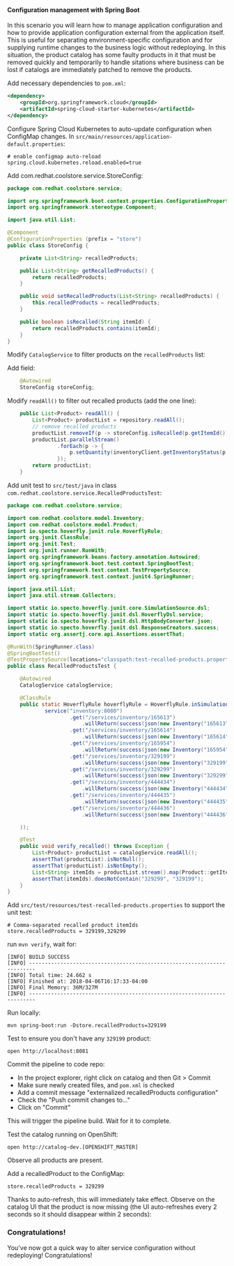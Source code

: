 #### Configuration management with Spring Boot

In this scenario you will learn how to manage application configuration and how to
provide application configuration external from the application itself. This is useful for
separating environment-specific configuration and for supplying runtime changes to the business
logic without redeploying. In this situation, the product catalog has some faulty products in it
that must be removed quickly and temporarily to handle sitations where business can be lost
if catalogs are immediately patched to remove the products.

Add necessary dependencies to `pom.xml`:

```xml
<dependency>
    <groupId>org.springframework.cloud</groupId>
    <artifactId>spring-cloud-starter-kubernetes</artifactId>
</dependency>
```

Configure Spring Cloud Kubernetes to auto-update configuration when ConfigMap changes. In `src/main/resources/application-default.properties`:

```
# enable configmap auto-reload
spring.cloud.kubernetes.reload.enabled=true
```

Add com.redhat.coolstore.service.StoreConfig:

```java
package com.redhat.coolstore.service;

import org.springframework.boot.context.properties.ConfigurationProperties;
import org.springframework.stereotype.Component;

import java.util.List;

@Component
@ConfigurationProperties (prefix = "store")
public class StoreConfig {

    private List<String> recalledProducts;

    public List<String> getRecalledProducts() {
        return recalledProducts;
    }

    public void setRecalledProducts(List<String> recalledProducts) {
        this.recalledProducts = recalledProducts;
    }

    public boolean isRecalled(String itemId) {
        return recalledProducts.contains(itemId);
    }
}
```

Modify `CatalogService` to filter products on the `recalledProducts` list:

Add field:

```java
    @Autowired
    StoreConfig storeConfig;
```

Modify `readAll()` to filter out recalled products (add the one line):

```java
    public List<Product> readAll() {
        List<Product> productList = repository.readAll();
        // remove recalled products
        productList.removeIf(p -> storeConfig.isRecalled(p.getItemId()));
        productList.parallelStream()
                .forEach(p -> {
                    p.setQuantity(inventoryClient.getInventoryStatus(p.getItemId()).getQuantity());
                });
        return productList;
    }
```

Add unit test to `src/test/java` in class `com.redhat.coolstore.service.RecalledProductsTest`:

```java
package com.redhat.coolstore.service;

import com.redhat.coolstore.model.Inventory;
import com.redhat.coolstore.model.Product;
import io.specto.hoverfly.junit.rule.HoverflyRule;
import org.junit.ClassRule;
import org.junit.Test;
import org.junit.runner.RunWith;
import org.springframework.beans.factory.annotation.Autowired;
import org.springframework.boot.test.context.SpringBootTest;
import org.springframework.test.context.TestPropertySource;
import org.springframework.test.context.junit4.SpringRunner;

import java.util.List;
import java.util.stream.Collectors;

import static io.specto.hoverfly.junit.core.SimulationSource.dsl;
import static io.specto.hoverfly.junit.dsl.HoverflyDsl.service;
import static io.specto.hoverfly.junit.dsl.HttpBodyConverter.json;
import static io.specto.hoverfly.junit.dsl.ResponseCreators.success;
import static org.assertj.core.api.Assertions.assertThat;

@RunWith(SpringRunner.class)
@SpringBootTest()
@TestPropertySource(locations="classpath:test-recalled-products.properties")
public class RecalledProductsTest {

    @Autowired
    CatalogService catalogService;

    @ClassRule
    public static HoverflyRule hoverflyRule = HoverflyRule.inSimulationMode(dsl(
            service("inventory:8080")
                    .get("/services/inventory/165613")
                        .willReturn(success(json(new Inventory("165613",13))))
                    .get("/services/inventory/165614")
                        .willReturn(success(json(new Inventory("165614",85))))
                    .get("/services/inventory/165954")
                        .willReturn(success(json(new Inventory("165954",78))))
                    .get("/services/inventory/329199")
                        .willReturn(success(json(new Inventory("329199",67))))
                    .get("/services/inventory/329299")
                        .willReturn(success(json(new Inventory("329299",98))))
                    .get("/services/inventory/444434")
                        .willReturn(success(json(new Inventory("444434",73))))
                    .get("/services/inventory/444435")
                        .willReturn(success(json(new Inventory("444435",64))))
                    .get("/services/inventory/444436")
                        .willReturn(success(json(new Inventory("444436",30))))

    ));

    @Test
    public void verify_recalled() throws Exception {
        List<Product> productList = catalogService.readAll();
        assertThat(productList).isNotNull();
        assertThat(productList).isNotEmpty();
        List<String> itemIds = productList.stream().map(Product::getItemId).collect(Collectors.toList());
        assertThat(itemIds).doesNotContain("329299", "329199");
    }
}
```

Add `src/test/resources/test-recalled-products.properties` to support the unit test:

```
# Comma-separated recalled product itemIds
store.recalledProducts = 329199,329299
```

run `mvn verify`, wait for:

```console
[INFO] BUILD SUCCESS
[INFO] ------------------------------------------------------------------------
[INFO] Total time: 24.662 s
[INFO] Finished at: 2018-04-06T16:17:33-04:00
[INFO] Final Memory: 36M/327M
[INFO] ------------------------------------------------------------------------
```

Run locally:

`mvn spring-boot:run -Dstore.recalledProducts=329199`

Test to ensure you don't have any `329199` product:

`open http://localhost:8081`

Commit the pipeline to code repo:

* In the project explorer, right click on catalog and then Git > Commit
* Make sure newly created files, and `pom.xml` is checked
* Add a commit message "externalized recalledProducts configuration"
* Check the "Push commit changes to..."
* Click on "Commit"

This will trigger the pipeline build. Wait for it to complete.

Test the catalog running on OpenShift:

`open http://catalog-dev.[OPENSHIFT_MASTER]`

Observe all products are present.

Add a recalledProduct to the ConfigMap:

```
store.recalledProducts = 329299
```

Thanks to auto-refresh, this will immediately take effect. Observe on the catalog UI that the product is now missing
(the UI auto-refreshes every 2 seconds so it should disappear within 2 seconds):

### Congratulations!

You've now got a quick way to alter service configuration without redeploying! Congratulations!
